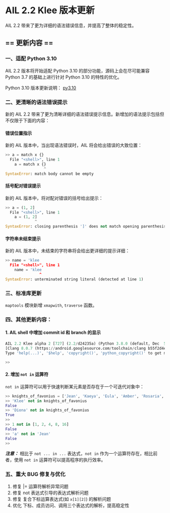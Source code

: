 # AIL 2.2 Klee 版本更新

AIL 2.2 带来了更为详细的语法错误信息，并提高了整体的稳定性。

## == 更新内容 ==

### 一、适配 Python 3.10

AIL 2.2 版本将开始适配 Python 3.10 的部分功能，源码上会在尽可能兼容 Python 3.7 的基础上进行针对 Python 3.10 的特性的优化。

Python 3.10 版本更新说明：
[py3.10](https://docs.python.org/zh-cn/3/whatsnew/3.10.html)


### 二、更清晰的语法错误提示

新的 AIL 2.2 带来了更为清晰详细的语法错误提示信息。新增加的语法提示包括但不仅限于下面的内容：

#### 错误位置指示
新的 AIL 版本中，当出现语法错误时，AIL 将会给出错误的大致位置：

```python
>> a = match x {}
  File "<shell>", line 1
    a = match x {}
                 ^
SyntaxError: match body cannot be empty
```


#### 括号配对错误提示
新的 AIL 版本中，将对配对错误的括号给出提示：

```python
>> a = (1, 2]
  File "<shell>", line 1
    a = (1, 2]
             ^
SyntaxError: closing parenthesis ']' does not match opening parenthesis '(' (at line 1, col 6)
```

#### 字符串未结束提示
新的 AIL 版本中，未结束的字符串将会给出更详细的提示详细：

```python
>> name = 'klee
  File "<shell>", line 1
    name = 'klee
               ^
SyntaxError: unterminated string literal (detected at line 1)
```


### 三、标准库更新

`maptools` 模块新增 `xmapwith`, `traverse` 函数。


### 四、其他更新内容：
#### 1. AIL shell 中增加 commit id 和 branch 的显示

```python
AIL 2.2 Klee alpha 2 [727] (2.2/d24235a) (Python 3.8.0 (default, Dec  5 2019, 10:53:43)
[Clang 8.0.7 (https://android.googlesource.com/toolchain/clang b55f2d4ebfd35bf6)
Type 'help(...)', '$help', 'copyright()', 'python_copyright()' to get more information, 'exit()' to exit.

>> 
```
#### 2. 增加 `not in` 运算符

`not in` 运算符可以用于快速判断某元素是否存在于一个可迭代对象中：
```python
>> knights_of_favonius = ['Jean', 'Kaeya', 'Eula', 'Amber', 'Rosaria', 'Klee']
>> 'Klee' not in knights_of_favonius
False
>> 'Diona' not in knights_of_favonius
True
>>
>> 1 not in [1, 2, 4, 8, 16]
False
>> 'a' not in 'Jean'
False
>>
```

***注意：***
相比于 `not ... in ...` 表达式，`not in` 作为一个运算符存在，相比前者，使用 `not in` 运算符可以提高程序的执行效率。


### 五、重大 BUG 修复与优化
1. 修复 |= 运算符解析异常问题
2. 修复 not 表达式引导的表达式解析问题
3. 修复 复合下标运算表达式(如 `x[1][2]`) 的解析问题
4. 优化 下标、成员访问、调用三个表达式的解析，提高稳定性

